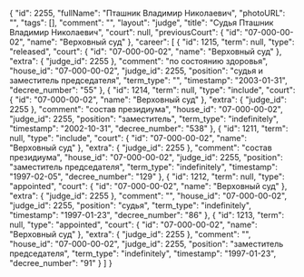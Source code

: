 {
    "id": 2255,
    "fullName": "Пташник Владимир Николаевич",
    "photoURL": "",
    "tags": [],
    "comment": "",
    "layout": "judge",
    "title": "Судья Пташник Владимир Николаевич",
    "court": null,
    "previousCourt": {
        "id": "07-000-00-02",
        "name": "Верховный суд"
    },
    "career": [
        {
            "id": 1215,
            "term": null,
            "type": "released",
            "court": {
                "id": "07-000-00-02",
                "name": "Верховный суд"
            },
            "extra": {
                "judge_id": 2255
            },
            "comment": "по состоянию здоровья",
            "house_id": "07-000-00-02",
            "judge_id": 2255,
            "position": "судья и заместитель председателя",
            "term_type": "",
            "timestamp": "2003-01-31",
            "decree_number": "55"
        },
        {
            "id": 1214,
            "term": null,
            "type": "include",
            "court": {
                "id": "07-000-00-02",
                "name": "Верховный суд"
            },
            "extra": {
                "judge_id": 2255
            },
            "comment": "состав президиума",
            "house_id": "07-000-00-02",
            "judge_id": 2255,
            "position": "заместитель",
            "term_type": "indefinitely",
            "timestamp": "2002-10-31",
            "decree_number": "538"
        },
        {
            "id": 1211,
            "term": null,
            "type": "include",
            "court": {
                "id": "07-000-00-02",
                "name": "Верховный суд"
            },
            "extra": {
                "judge_id": 2255
            },
            "comment": "состав президиума",
            "house_id": "07-000-00-02",
            "judge_id": 2255,
            "position": "заместитель председателя",
            "term_type": "indefinitely",
            "timestamp": "1997-02-05",
            "decree_number": "129"
        },
        {
            "id": 1212,
            "term": null,
            "type": "appointed",
            "court": {
                "id": "07-000-00-02",
                "name": "Верховный суд"
            },
            "extra": {
                "judge_id": 2255
            },
            "comment": "",
            "house_id": "07-000-00-02",
            "judge_id": 2255,
            "position": "судья",
            "term_type": "indefinitely",
            "timestamp": "1997-01-23",
            "decree_number": "86"
        },
        {
            "id": 1213,
            "term": null,
            "type": "appointed",
            "court": {
                "id": "07-000-00-02",
                "name": "Верховный суд"
            },
            "extra": {
                "judge_id": 2255
            },
            "comment": "",
            "house_id": "07-000-00-02",
            "judge_id": 2255,
            "position": "заместитель председателя",
            "term_type": "indefinitely",
            "timestamp": "1997-01-23",
            "decree_number": "91"
        }
    ]
}